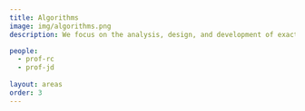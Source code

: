 ```yaml
---
title: Algorithms
image: img/algorithms.png
description: We focus on the analysis, design, and development of exact and approximated algorithms and data structures

people:
  - prof-rc
  - prof-jd
  
layout: areas
order: 3
---
```


